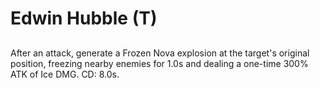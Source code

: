 # Edwin Hubble (T)

## 

After an attack, generate a Frozen Nova explosion at the target's original position, freezing nearby enemies for 1.0s and dealing a one-time 300% ATK of Ice DMG. CD: 8.0s.